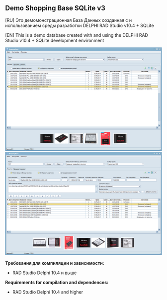﻿## Demo Shopping Base SQLite v3

[RU]
Это демомонстрационная База Данных созданная с и использованием среды разработки DELPHI RAD Studio v10.4 + SQLite

[EN] 
This is a demo database created with and using the DELPHI RAD Studio v10.4 + SQLite development environment

![Screenshot](https://github.com/superbot-coder/ShoppingBaseSQLite/blob/main/image/ScreenShot-01.PNG "")
![Screenshot](https://github.com/superbot-coder/ShoppingBaseSQLite/blob/main/image/ScreenShot-02.PNG "")

**Требования для компиляции и зависимости:**
- RAD Studio Delphi 10.4 и выше


**Requirements for compilation and dependences:**
- RAD Studio Delphi 10.4 and higher

